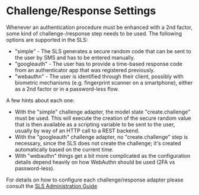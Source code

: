 # Challenge/Response Settings

Whenever an authentication procedure must be enhanced with a 2nd factor, some kind of challenge-/response step needs
to be used. The following options are supported in the SLS:

- "simple" - The SLS generates a secure random code that can be sent to the user by SMS and has to be entered manually.
- "googleauth" - The user has to provide a time-based response code from an authenticator app that was registered previously.
- "webauthn" - The user is identified through their client, possibly with biometric mechanisms (e.g. fingerprint scanner
  on a smartphone), either as a 2nd factor or in a password-less flow.

A few hints about each one:

- With the "simple" challenge adapter, the model state "create.challenge" must be used. This will execute the creation
  of the secure random value that is then available as a scripting variable to be sent to the user, usually by way of
  an HTTP call to a REST backend.
- With the "googleauth" challenge adapter, no "create.challenge" step is necessary, since the SLS does not create the
  challenge; it's created automatically based on the current time.
- With "webauthn" things get a bit more complicated as the configuration details depend heavily on how WebAuthn should
  be used (2FA vs password-less).

For details on how to configure each challenge/response adapter please consult the 
[SLS Administration Guide](files/%SLS_VERSION%/html-admin-guide/sls-adminguide.html#_adapters_authentication_systems)



